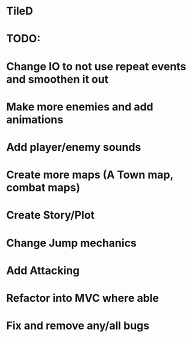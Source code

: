 # TileD
#
# TODO:
#
# Change IO to not use repeat events and smoothen it out
# Make more enemies and add animations
# Add player/enemy sounds
# Create more maps (A Town map, combat maps)
# Create Story/Plot
# Change Jump mechanics
# Add Attacking
# Refactor into MVC where able
# Fix and remove any/all bugs
